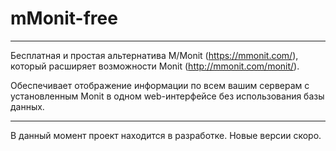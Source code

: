 # mMonit-free
-----------------------------------

Бесплатная и простая альтернатива M/Monit (https://mmonit.com/), который расширяет возможности Monit (http://mmonit.com/monit/).

Обеспечивает отображение информации по всем вашим серверам с установленным Monit в одном web-интерфейсе без использования базы данных.

-----------------------------------
В данный момент проект находится в разработке. Новые версии скоро.
